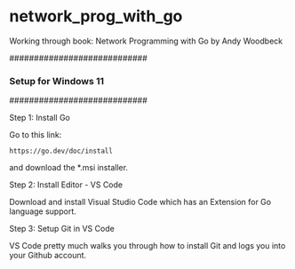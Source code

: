 # network_prog_with_go
Working through book: Network Programming with Go by Andy Woodbeck

############################
### Setup for Windows 11 ###
############################

Step 1: Install Go

Go to this link:

    https://go.dev/doc/install

and download the *.msi installer.

Step 2:  Install Editor - VS Code

Download and install Visual Studio Code which has an Extension
for Go language support.

Step 3:  Setup Git in VS Code

VS Code pretty much walks you through how to install Git and
logs you into your Github account.





